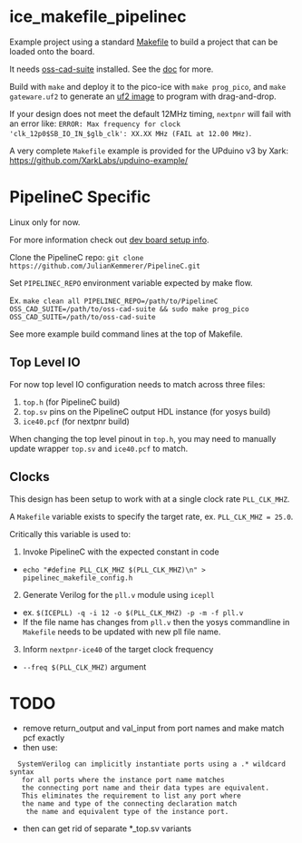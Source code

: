 # ice_makefile_pipelinec

Example project using a standard [Makefile](https://en.wikipedia.org/wiki/Make_%28software%29)
to build a project that can be loaded onto the board.

It needs [oss-cad-suite](https://github.com/YosysHQ/oss-cad-suite-build) installed.
See the [doc](https://pico-ice.tinyvision.ai/using_oss_cad_suite.html) for more.

Build with `make` and deploy it to the pico-ice with `make prog_pico`, and `make gateware.uf2` to generate an
[uf2 image](https://pico-ice.tinyvision.ai/programming_the_fpga.html#using-a-drag-drop-or-file-copy-scheme)
to program with drag-and-drop.

If your design does not meet the default 12MHz timing, `nextpnr` will fail with an error like:
`ERROR: Max frequency for clock 'clk_12p0$SB_IO_IN_$glb_clk': XX.XX MHz (FAIL at 12.00 MHz)`.

A very complete `Makefile` example is provided for the UPduino v3 by Xark:
<https://github.com/XarkLabs/upduino-example/>

# PipelineC Specific

Linux only for now.

For more information check out [dev board setup info](https://github.com/JulianKemmerer/PipelineC/wiki/Dev-Board-Setup).

Clone the PipelineC repo:
`git clone https://github.com/JulianKemmerer/PipelineC.git`

Set `PIPELINEC_REPO` environment variable expected by make flow.

Ex. `make clean all PIPELINEC_REPO=/path/to/PipelineC OSS_CAD_SUITE=/path/to/oss-cad-suite && sudo make prog_pico OSS_CAD_SUITE=/path/to/oss-cad-suite`

See more example build command lines at the top of Makefile.

## Top Level IO
For now top level IO configuration needs to match across three files:
1) `top.h` (for PipelineC build)
2) `top.sv` pins on the PipelineC output HDL instance (for yosys build)
3) `ice40.pcf` (for nextpnr build)

When changing the top level pinout in `top.h`, you may need to manually update wrapper `top.sv` and `ice40.pcf` to match.

## Clocks
This design has been setup to work with at a single clock rate `PLL_CLK_MHZ`.

A `Makefile` variable exists to specify the target rate, ex. `PLL_CLK_MHZ = 25.0`.

Critically this variable is used to:
1) Invoke PipelineC with the expected constant in code
  * `echo "#define PLL_CLK_MHZ $(PLL_CLK_MHZ)\n" > pipelinec_makefile_config.h`
2) Generate Verilog for the `pll.v` module using `icepll`
  * ex. `$(ICEPLL) -q -i 12 -o $(PLL_CLK_MHZ) -p -m -f pll.v`
  * If the file name has changes from `pll.v` then the yosys commandline in `Makefile` needs to be updated with new pll file name.
3) Inform `nextpnr-ice40` of the target clock frequency
  * `--freq $(PLL_CLK_MHZ)` argument


# TODO
* remove return_output and val_input from port names and make match pcf exactly
* then use:
```
  SystemVerilog can implicitly instantiate ports using a .* wildcard syntax
   for all ports where the instance port name matches 
   the connecting port name and their data types are equivalent. 
   This eliminates the requirement to list any port where 
   the name and type of the connecting declaration match
    the name and equivalent type of the instance port.
```
* then can get rid of separate *_top.sv variants
